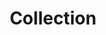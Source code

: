 ---
title: Collection
layout: collection
permalink: /collection/
collection: collection
entries_layout: grid
classes: wide
---